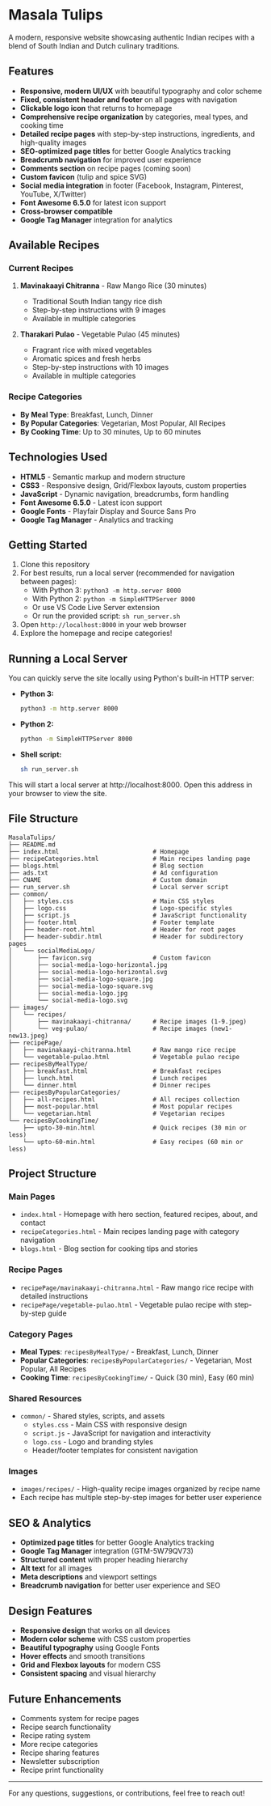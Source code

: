 # Masala Tulips

A modern, responsive website showcasing authentic Indian recipes with a blend of South Indian and Dutch culinary traditions.

## Features
- **Responsive, modern UI/UX** with beautiful typography and color scheme
- **Fixed, consistent header and footer** on all pages with navigation
- **Clickable logo icon** that returns to homepage
- **Comprehensive recipe organization** by categories, meal types, and cooking time
- **Detailed recipe pages** with step-by-step instructions, ingredients, and high-quality images
- **SEO-optimized page titles** for better Google Analytics tracking
- **Breadcrumb navigation** for improved user experience
- **Comments section** on recipe pages (coming soon)
- **Custom favicon** (tulip and spice SVG)
- **Social media integration** in footer (Facebook, Instagram, Pinterest, YouTube, X/Twitter)
- **Font Awesome 6.5.0** for latest icon support
- **Cross-browser compatible**
- **Google Tag Manager** integration for analytics

## Available Recipes

### Current Recipes
1. **Mavinakaayi Chitranna** - Raw Mango Rice (30 minutes)
   - Traditional South Indian tangy rice dish
   - Step-by-step instructions with 9 images
   - Available in multiple categories

2. **Tharakari Pulao** - Vegetable Pulao (45 minutes)
   - Fragrant rice with mixed vegetables
   - Aromatic spices and fresh herbs
   - Step-by-step instructions with 10 images
   - Available in multiple categories

### Recipe Categories
- **By Meal Type**: Breakfast, Lunch, Dinner
- **By Popular Categories**: Vegetarian, Most Popular, All Recipes
- **By Cooking Time**: Up to 30 minutes, Up to 60 minutes

## Technologies Used
- **HTML5** - Semantic markup and modern structure
- **CSS3** - Responsive design, Grid/Flexbox layouts, custom properties
- **JavaScript** - Dynamic navigation, breadcrumbs, form handling
- **Font Awesome 6.5.0** - Latest icon support
- **Google Fonts** - Playfair Display and Source Sans Pro
- **Google Tag Manager** - Analytics and tracking

## Getting Started
1. Clone this repository
2. For best results, run a local server (recommended for navigation between pages):
   - With Python 3: `python3 -m http.server 8000`
   - With Python 2: `python -m SimpleHTTPServer 8000`
   - Or use VS Code Live Server extension
   - Or run the provided script: `sh run_server.sh`
3. Open `http://localhost:8000` in your web browser
4. Explore the homepage and recipe categories!

## Running a Local Server
You can quickly serve the site locally using Python's built-in HTTP server:

- **Python 3:**
  ```sh
  python3 -m http.server 8000
  ```
- **Python 2:**
  ```sh
  python -m SimpleHTTPServer 8000
  ```
- **Shell script:**
  ```sh
  sh run_server.sh
  ```

This will start a local server at http://localhost:8000. Open this address in your browser to view the site.

## File Structure
```text
MasalaTulips/
├── README.md
├── index.html                          # Homepage
├── recipeCategories.html               # Main recipes landing page
├── blogs.html                          # Blog section
├── ads.txt                             # Ad configuration
├── CNAME                               # Custom domain
├── run_server.sh                       # Local server script
├── common/
│   ├── styles.css                      # Main CSS styles
│   ├── logo.css                        # Logo-specific styles
│   ├── script.js                       # JavaScript functionality
│   ├── footer.html                     # Footer template
│   ├── header-root.html                # Header for root pages
│   ├── header-subdir.html              # Header for subdirectory pages
│   └── socialMediaLogo/
│       ├── favicon.svg                 # Custom favicon
│       ├── social-media-logo-horizontal.jpg
│       ├── social-media-logo-horizontal.svg
│       ├── social-media-logo-square.jpg
│       ├── social-media-logo-square.svg
│       ├── social-media-logo.jpg
│       └── social-media-logo.svg
├── images/
│   └── recipes/
│       ├── mavinakaayi-chitranna/      # Recipe images (1-9.jpeg)
│       └── veg-pulao/                  # Recipe images (new1-new13.jpeg)
├── recipePage/
│   ├── mavinakaayi-chitranna.html      # Raw mango rice recipe
│   └── vegetable-pulao.html            # Vegetable pulao recipe
├── recipesByMealType/
│   ├── breakfast.html                  # Breakfast recipes
│   ├── lunch.html                      # Lunch recipes
│   └── dinner.html                     # Dinner recipes
├── recipesByPopularCategories/
│   ├── all-recipes.html                # All recipes collection
│   ├── most-popular.html               # Most popular recipes
│   └── vegetarian.html                 # Vegetarian recipes
└── recipesByCookingTime/
    ├── upto-30-min.html                # Quick recipes (30 min or less)
    └── upto-60-min.html                # Easy recipes (60 min or less)
```

## Project Structure

### Main Pages
- `index.html` - Homepage with hero section, featured recipes, about, and contact
- `recipeCategories.html` - Main recipes landing page with category navigation
- `blogs.html` - Blog section for cooking tips and stories

### Recipe Pages
- `recipePage/mavinakaayi-chitranna.html` - Raw mango rice recipe with detailed instructions
- `recipePage/vegetable-pulao.html` - Vegetable pulao recipe with step-by-step guide

### Category Pages
- **Meal Types**: `recipesByMealType/` - Breakfast, Lunch, Dinner
- **Popular Categories**: `recipesByPopularCategories/` - Vegetarian, Most Popular, All Recipes
- **Cooking Time**: `recipesByCookingTime/` - Quick (30 min), Easy (60 min)

### Shared Resources
- `common/` - Shared styles, scripts, and assets
  - `styles.css` - Main CSS with responsive design
  - `script.js` - JavaScript for navigation and interactivity
  - `logo.css` - Logo and branding styles
  - Header/footer templates for consistent navigation

### Images
- `images/recipes/` - High-quality recipe images organized by recipe name
- Each recipe has multiple step-by-step images for better user experience

## SEO & Analytics
- **Optimized page titles** for better Google Analytics tracking
- **Google Tag Manager** integration (GTM-5W79QV73)
- **Structured content** with proper heading hierarchy
- **Alt text** for all images
- **Meta descriptions** and viewport settings
- **Breadcrumb navigation** for better user experience and SEO

## Design Features
- **Responsive design** that works on all devices
- **Modern color scheme** with CSS custom properties
- **Beautiful typography** using Google Fonts
- **Hover effects** and smooth transitions
- **Grid and Flexbox layouts** for modern CSS
- **Consistent spacing** and visual hierarchy

## Future Enhancements
- Comments system for recipe pages
- Recipe search functionality
- Recipe rating system
- More recipe categories
- Recipe sharing features
- Newsletter subscription
- Recipe print functionality

---
For any questions, suggestions, or contributions, feel free to reach out! 